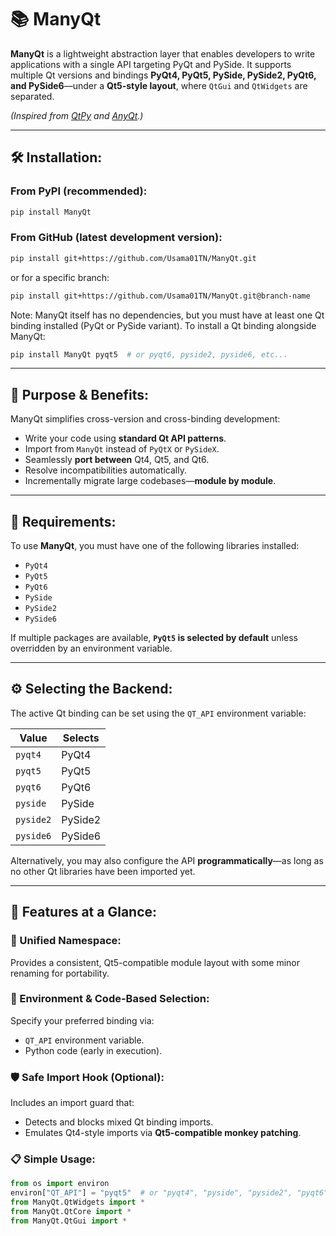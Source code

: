# 📚 ManyQt

**ManyQt** is a lightweight abstraction layer that enables developers to write applications with a single API targeting PyQt and PySide. It supports multiple Qt versions and bindings **PyQt4, PyQt5, PySide, PySide2, PyQt6, and PySide6**—under a **Qt5-style layout**, where `QtGui` and `QtWidgets` are separated.

*(Inspired from [QtPy](https://github.com/spyder-ide/qtpy) and [AnyQt](https://github.com/ales-erjavec/anyqt).)*

---

## 🛠️ Installation:

### From PyPI (recommended):
```bash
pip install ManyQt
```

### From GitHub (latest development version):
```bash
pip install git+https://github.com/Usama01TN/ManyQt.git
```
or for a specific branch:
```bash
pip install git+https://github.com/Usama01TN/ManyQt.git@branch-name
```

Note: ManyQt itself has no dependencies, but you must have at least one Qt binding installed (PyQt or PySide variant). To install a Qt binding alongside ManyQt:

```bash
pip install ManyQt pyqt5  # or pyqt6, pyside2, pyside6, etc...
```

---

## 🚀 Purpose & Benefits:

ManyQt simplifies cross-version and cross-binding development:

- Write your code using **standard Qt API patterns**.
- Import from `ManyQt` instead of `PyQtX` or `PySideX`.
- Seamlessly **port between** Qt4, Qt5, and Qt6.
- Resolve incompatibilities automatically.
- Incrementally migrate large codebases—**module by module**.

---

## 🧰 Requirements:

To use **ManyQt**, you must have one of the following libraries installed:

- `PyQt4`
- `PyQt5`
- `PyQt6`
- `PySide`
- `PySide2`
- `PySide6`

If multiple packages are available, **`PyQt5` is selected by default** unless overridden by an environment variable.

---

## ⚙️ Selecting the Backend:

The active Qt binding can be set using the `QT_API` environment variable:

| Value     | Selects |
|-----------|---------|
| `pyqt4`   | PyQt4   |
| `pyqt5`   | PyQt5   |
| `pyqt6`   | PyQt6   |
| `pyside`  | PySide  |
| `pyside2` | PySide2 |
| `pyside6` | PySide6 |

Alternatively, you may also configure the API **programmatically**—as long as no other Qt libraries have been imported yet.

---

## 🧩 Features at a Glance:

### 🧭 Unified Namespace:

Provides a consistent, Qt5-compatible module layout with some minor renaming for portability.

### 🧪 Environment & Code-Based Selection:

Specify your preferred binding via:

- `QT_API` environment variable.
- Python code (early in execution).

### 🛡️ Safe Import Hook (Optional):

Includes an import guard that:

- Detects and blocks mixed Qt binding imports.
- Emulates Qt4-style imports via **Qt5-compatible monkey patching**.

### 📋 Simple Usage:

```python
from os import environ
environ["QT_API"] = "pyqt5"  # or "pyqt4", "pyside", "pyside2", "pyqt6", "pyside6", to force a specific backend.
from ManyQt.QtWidgets import *
from ManyQt.QtCore import *
from ManyQt.QtGui import *
```
